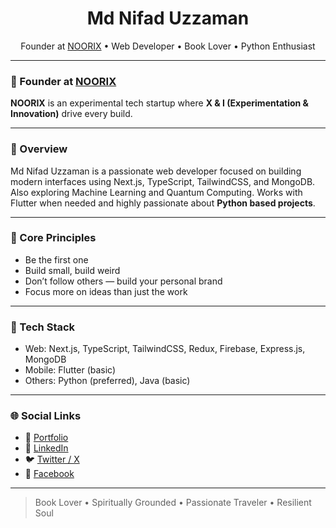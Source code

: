 <h1 align="center">Md Nifad Uzzaman</h1>
<p align="center">
  Founder at <a href="https://noorix.vercel.app/" target="_blank">NOORIX</a> • Web Developer • Book Lover • Python Enthusiast
</p>

---

### 🧭 Founder at [NOORIX](https://noorix.vercel.app/)

**NOORIX** is an experimental tech startup where **X & I (Experimentation & Innovation)** drive every build.  

---

### 🚀 Overview

Md Nifad Uzzaman is a passionate web developer focused on building modern interfaces using Next.js, TypeScript, TailwindCSS, and MongoDB.  
Also exploring Machine Learning and Quantum Computing. Works with Flutter when needed and  highly passionate about **Python based projects**.

---

### 🧠 Core Principles

- Be the first one  
- Build small, build weird  
- Don’t follow others — build your personal brand  
- Focus more on ideas than just the work  

---

### 🧪 Tech Stack

- Web: Next.js, TypeScript, TailwindCSS, Redux, Firebase, Express.js, MongoDB  
- Mobile: Flutter (basic)  
- Others: Python (preferred), Java (basic)

---

### 🌐 Social Links

- 🔗 [Portfolio](https://nifaduzzaman.vercel.app)  
- 💼 [LinkedIn](https://www.linkedin.com/in/nifaduzzaman2005)  
- 🐦 [Twitter / X](https://x.com/nifad2005)  
- 📘 [Facebook](https://facebook.com/nifad2005)

---

> Book Lover • Spiritually Grounded • Passionate Traveler • Resilient Soul
